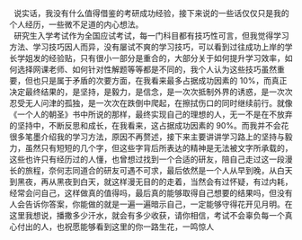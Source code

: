 &nbsp;&nbsp;说实话，我没有什么值得借鉴的考研成功经验，接下来说的一些话仅仅只是我的个人经历，一些微不足道的内心想法。<br>
&nbsp;&nbsp;研究生入学考试作为全国应试考试，每一门科目都有技巧性可言，但我觉得学习方法、学习技巧因人而异，没有屡试不爽的学习技巧，可以看到过往成功上岸的学长学姐发的经验贴，只有很小一部分是重合的，大部分关于如何提升学习效率，如何选择网课老师、如何针对性解题等等都是不同的，我个人认为这些技巧虽然重要，但也只是属于矛盾的次要方面，在我看来最多占据成功因素的 10%，而真正决定最终结果的，是坚持，是毅力，是信念，是一次次抵制外界的诱惑，是一次次忍受无人问津的孤独，是一次次在跌倒中爬起，在擦拭伤口的同时继续前行。就像《一个人的朝圣》书中所说的那样，最终实现自己的理想的人，无一不是在不放弃的坚持中，不断反思和成长，在我看来，这占据成功因素的 90%。而我并不会花很多笔墨介绍我的学习方法，原因不再赘述，接下来主要讲讲学习路上的坚持与毅力，虽然只有短短的几个字，但这些字背后所表达的精神是无法被文字所承载的，这些也许只有经历过的人懂，也曾想过找到一个合适的研友，陪自己走过这一段漫长的旅程，奈何志同道合的研友可遇不可求，最后依然是一个人从早到晚，从白天到黑夜，再从黑夜到白天，就这样漫无目的的走着，当然会有过怀疑，有过内耗，经常会问自己，这样做真的值得吗，最后真的能够取得自己想要的结果吗，但没有人会告诉你答案，你能做的就是一遍一遍暗示自己，一定能够守得花开见月明。在这里我想说，播撒多少汗水，就会有多少收获，请你相信，考试不会辜负每一个真心付出的人，也祝愿能够看到这里的你一路生花，一鸣惊人
